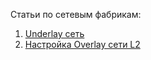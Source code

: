 Статьи по сетевым фабрикам:

1. [Underlay сеть](./Underlay.md)
2. [Настройка Overlay сети L2](./OverlayL2.md)
